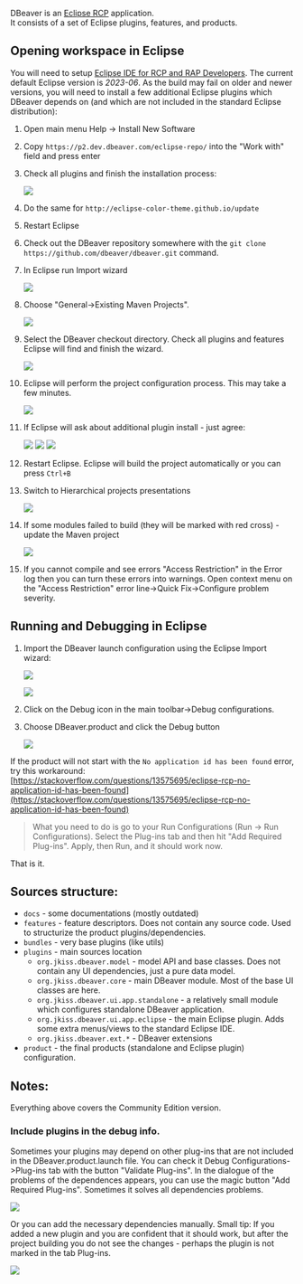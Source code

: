 DBeaver is an [Eclipse RCP](https://wiki.eclipse.org/Rich_Client_Platform) application.  
It consists of a set of Eclipse plugins, features, and products.

## Opening workspace in Eclipse

You will need to setup [Eclipse IDE for RCP and RAP Developers](https://www.eclipse.org/downloads/packages/release/2023-06/r/eclipse-ide-rcp-and-rap-developers). The current default Eclipse version is _2023-06_. As the build may fail on older and newer versions,
you will need to install a few additional Eclipse plugins which DBeaver depends on (and which are not included in the standard Eclipse distribution):

1. Open main menu Help -> Install New Software

2. Copy `https://p2.dev.dbeaver.com/eclipse-repo/` into the "Work with" field and press enter

3. Check all plugins and finish the installation process:

    ![](images/development/eclipse/dbv_repo.png)

4. Do the same for `http://eclipse-color-theme.github.io/update`

5. Restart Eclipse

6. Check out the DBeaver repository somewhere with the `git clone https://github.com/dbeaver/dbeaver.git` command.

7. In Eclipse run Import wizard

    ![](images/development/eclipse/context-menu-import.png)

8. Choose "General->Existing Maven Projects".

    ![](images/development/eclipse/import-maven-1.png)

9. Select the DBeaver checkout directory. Check all plugins and features Eclipse will find and finish the wizard.

    ![](images/development/eclipse/import-maven-2.png)

10. Eclipse will perform the project configuration process. This may take a few minutes.

    ![](images/development/eclipse/import-maven-3.png)

11. If Eclipse will ask about additional plugin install - just agree:

    ![](images/development/eclipse/import-maven-4.png)
    ![](images/development/eclipse/import-maven-5.png)
    ![](images/development/eclipse/import-maven-6.png)

12. Restart Eclipse. Eclipse will build the project automatically or you can press `Ctrl+B`

13. Switch to Hierarchical projects presentations

    ![](images/development/eclipse/eclipse-project-hierarchy.png)

14. If some modules failed to build (they will be marked with red cross) - update the Maven project

    ![](images/development/eclipse/eclipse-maven-update.png)

15. If you cannot compile and see errors "Access Restriction" in the Error log then you can turn these errors into warnings. Open context menu on the "Access Restriction" error line->Quick Fix->Configure problem severity.

## Running and Debugging in Eclipse

1. Import the DBeaver launch configuration using the Eclipse Import wizard:

    ![](images/development/eclipse/import-launch-configuration-wizard.png)
  
    ![](images/development/eclipse/import-launch-configuration.png)

2. Click on the Debug icon in the main toolbar->Debug configurations.

3. Choose DBeaver.product and click the Debug button

    ![](images/development/eclipse/debug-dialog.png)

If the product will not start with the `No application id has been found` error, try this workaround:
[https://stackoverflow.com/questions/13575695/eclipse-rcp-no-application-id-has-been-found](https://stackoverflow.com/questions/13575695/eclipse-rcp-no-application-id-has-been-found)  
> What you need to do is go to your Run Configurations (Run -> Run Configurations). Select the Plug-ins tab and then hit "Add Required Plug-ins". Apply, then Run, and it should work now.

That is it.

## Sources structure:
- `docs` - some documentations (mostly outdated)
- `features` - feature descriptors. Does not contain any source code. Used to structurize the product plugins/dependencies.
- `bundles` - very base plugins (like utils)
- `plugins` - main sources location
  - `org.jkiss.dbeaver.model` - model API and base classes. Does not contain any UI dependencies, just a pure data model.
  - `org.jkiss.dbeaver.core` - main DBeaver module. Most of the base UI classes are here.
  - `org.jkiss.dbeaver.ui.app.standalone` - a relatively small module which configures standalone DBeaver application.
  - `org.jkiss.dbeaver.ui.app.eclipse` - the main Eclipse plugin. Adds some extra menus/views to the standard Eclipse IDE.
  - `org.jkiss.dbeaver.ext.*` - DBeaver extensions
- `product` - the final products (standalone and Eclipse plugin) configuration.

## Notes:
Everything above covers the Community Edition version.  

### Include plugins in the debug info.

Sometimes your plugins may depend on other plug-ins that are not included in the DBeaver.product.launch file.
You can check it Debug Configurations->Plug-ins tab with the button "Validate Plug-ins".
In the dialogue of the problems of the dependences appears, you can use the magic button "Add Required Plug-ins". Sometimes it solves all dependencies problems.

  ![](images/development/eclipse/debug-plugins-resolve.png)

Or you can add the necessary dependencies manually.
Small tip: If you added a new plugin and you are confident that it should work, but after the project building you do not see the changes - perhaps the plugin is not marked in the tab Plug-ins.

  ![](images/development/eclipse/debug-plugins-add.png)